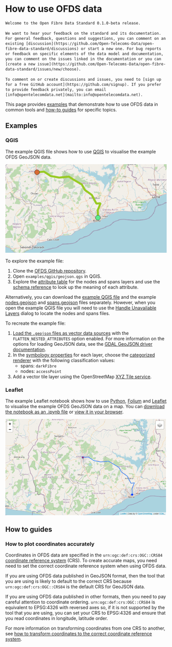 # How to use OFDS data

```{admonition} 0.1.0-beta release
Welcome to the Open Fibre Data Standard 0.1.0-beta release.

We want to hear your feedback on the standard and its documentation. For general feedback, questions and suggestions, you can comment on an existing [discussion](https://github.com/Open-Telecoms-Data/open-fibre-data-standard/discussions) or start a new one. For bug reports or feedback on specific elements of the data model and documentation, you can comment on the issues linked in the documentation or you can [create a new issue](https://github.com/Open-Telecoms-Data/open-fibre-data-standard/issues/new/choose).

To comment on or create discussions and issues, you need to [sign up for a free GitHub account](https://github.com/signup). If you prefer to provide feedback privately, you can email [info@opentelecomdata.net](mailto:info@opentelecomdata.net).
```

This page provides [examples](#examples) that demonstrate how to use OFDS data in common tools and [how-to guides](#how-to-guides) for specific topics.

## Examples

### QGIS

The example QGIS file shows how to use [QGIS](https://qgis.org/) to visualise the example OFDS GeoJSON data.

![The example network in QGIS](../../_assets/qgis_example.png)

To explore the example file:

1. Clone the [OFDS GitHub repository](https://github.com/Open-Telecoms-Data/open-fibre-data-standard).
2. Open `examples/qgis/geojson.qgs` in QGIS.
3. Explore the [attribute table](https://docs.qgis.org/3.22/en/docs/user_manual/working_with_vector/attribute_table.html) for the nodes and spans layers and use the [schema reference](../reference/schema.md) to look up the meaning of each attribute.

Alternatively, you can download the [example QGIS file](../../examples/qgis/geojson.qgs) and the example [nodes.geojson](../../examples/geojson/nodes.geojson) and [spans.geojson](../../examples/geojson/spans.geojson) files separately. However, when you open the example QGIS file you will need to use the [Handle Unavailable Layers](https://docs.qgis.org/3.22/en/docs/user_manual/introduction/project_files.html#handling-broken-file-paths) dialog to locate the nodes and spans files.

To recreate the example file:

1. [Load the `.geojson` files as vector data sources](https://docs.qgis.org/3.22/en/docs/user_manual/managing_data_source/opening_data.html#loading-a-layer-from-a-file) with the `FLATTEN_NESTED_ATTRIBUTES` option enabled. For more information on the options for loading GeoJSON data, see the [GDAL GeoJSON driver documentation](https://gdal.org/drivers/vector/geojson.html).
1. In the [symbology properties](https://docs.qgis.org/3.22/en/docs/user_manual/working_with_vector/vector_properties.html#symbology-properties) for each layer, choose the [categorized renderer](https://docs.qgis.org/3.22/en/docs/user_manual/working_with_vector/vector_properties.html#categorized-renderer) with the following classification values:
   * spans: `darkFibre`
   * nodes: `accessPoint`
1. Add a vector tile layer using the OpenStreetMap [XYZ Tile service](https://docs.qgis.org/3.22/en/docs/user_manual/managing_data_source/opening_data.html#using-xyz-tile-services).

### Leaflet

The example Leaflet notebook shows how to use [Python](https://www.python.org/), [Folium](http://python-visualization.github.io/folium/index.html) and [Leaflet](https://leafletjs.com/) to visualise the example OFDS GeoJSON data on a map. You can [download the notebook as an .ipynb file](../../examples/leaflet/leaflet.ipynb) or [view it in your browser](https://nbviewer.org/github/Open-Telecoms-Data/open-fibre-data-standard/blob/0__1__0__beta/examples/leaflet/leaflet.ipynb).

![The example network as a Leaflet map](../../_assets/leaflet_example.png)

## How to guides

### How to plot coordinates accurately

Coordinates in OFDS data are specified in the `urn:ogc:def:crs:OGC::CRS84` [coordinate reference system](../reference/schema.md#coordinatereferencesystem) (CRS). To create accurate maps, you need need to set the correct coordinate reference system when using OFDS data.

If you are using OFDS data published in GeoJSON format, then the tool that you are using is likely to default to the correct CRS because `urn:ogc:def:crs:OGC::CRS84` is the default CRS for GeoJSON data.

If you are using OFDS data published in other formats, then you need to pay careful attention to coordinate ordering. `urn:ogc:def:crs:OGC::CRS84` is equivalent to EPSG:4326 with reversed axes so, if it is not supported by the tool that you are using, you can set your CRS to EPSG:4326 and ensure that you read coordinates in longitude, latitude order.

For more information on transforming coordinates from one CRS to another, see [how to transform coordinates to the correct coordinate reference system](publication.md#how-to-transform-coordinates-to-the-correct-coordinate-reference-system).
